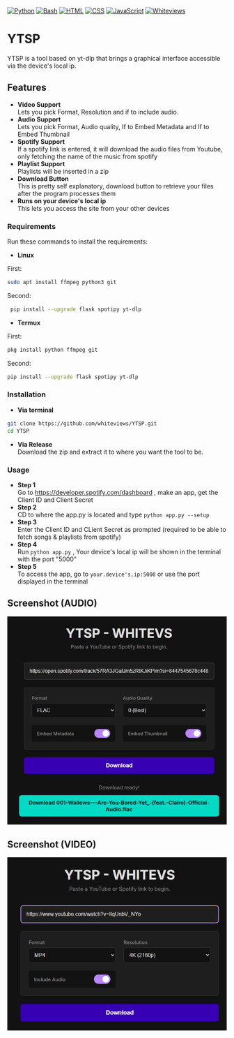 [![Python](https://img.shields.io/badge/language-Python%203-blue.svg)](https://www.python.org)
[![Bash](https://img.shields.io/badge/language-Bash-blue.svg)](https://www.gnu.org/software/bash/)
[![HTML](https://img.shields.io/badge/language-HTML-blue.svg)](https://html.spec.whatwg.org/)
[![CSS](https://img.shields.io/badge/language-CSS-blue.svg)](https://www.w3.org/TR/css/#css)
[![JavaScript](https://img.shields.io/badge/language-javascript-blue.svg)](https://ecma-international.org/publications-and-standards/standards/ecma-262/)
[![Whiteviews](https://github.com/whiteviews/Badges/blob/main/WAB.svg)](https://github.com/whiteviews)


# YTSP
YTSP is a tool based on yt-dlp that brings a graphical interface accessible via the device's local ip.

## Features
- **Video Support**  
Lets you pick Format, Resolution and if to include audio. 
- **Audio Support**  
Lets you pick Format, Audio quality, If to Embed Metadata and If to Embed Thumbnail
- **Spotify Support**  
If a spotify link is entered, it will download the audio files from Youtube, only fetching the name of the music from spotify
- **Playlist Support**  
Playlists will be inserted in a zip
- **Download Button**  
This is pretty self explanatory, download button to retrieve your files after the program processes them
- **Runs on your device's local ip**  
This lets you access the site from your other devices

### Requirements
Run these commands to install the requirements:
- **Linux**

First:
```bash
sudo apt install ffmpeg python3 git
```
Second:
```bash
 pip install --upgrade flask spotipy yt-dlp  
```
- **Termux**

First:
```bash
pkg install python ffmpeg git
```
Second:
```bash
pip install --upgrade flask spotipy yt-dlp
```
### Installation  
- **Via terminal**  
```bash
git clone https://github.com/whiteviews/YTSP.git
cd YTSP
```
- **Via Release**  
Download the zip and extract it to where you want the tool to be.

### Usage
- **Step 1**  
Go to https://developer.spotify.com/dashboard , make an app, get the Client ID and Client Secret
- **Step 2**  
CD to where the app.py is located and type ```python app.py --setup```
- **Step 3**  
Enter the Client ID and CLient Secret as prompted (required to be able to fetch songs & playlists from spotify)
- **Step 4**  
Run ```python app.py``` , Your device's local ip will be shown in the terminal with the port "5000"
- **Step 5**  
To access the app, go to ```your.device's.ip:5000``` or use the port displayed in the terminal
## Screenshot (AUDIO)
<img src="readme/Image1.png">  

## Screenshot (VIDEO)
<img src="readme/Image2.png">
